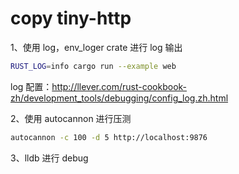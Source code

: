 # copy tiny-http

1、使用 log，env_loger crate 进行 log 输出

```bash
RUST_LOG=info cargo run --example web
```

log 配置：http://llever.com/rust-cookbook-zh/development_tools/debugging/config_log.zh.html

2、使用 autocannon 进行压测

```bash
autocannon -c 100 -d 5 http://localhost:9876
```

3、lldb 进行 debug

